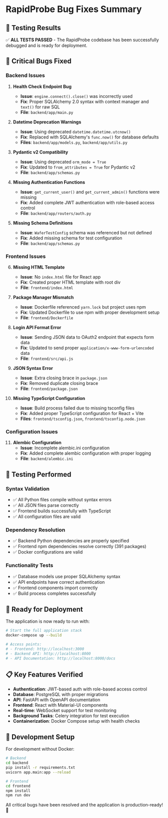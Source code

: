 # RapidProbe Bug Fixes Summary

## 🎯 Testing Results

✅ **ALL TESTS PASSED** - The RapidProbe codebase has been successfully debugged and is ready for deployment.

## 🐛 Critical Bugs Fixed

### Backend Issues

1. **Health Check Endpoint Bug**
   - **Issue**: `engine.connect().close()` was incorrectly used
   - **Fix**: Proper SQLAlchemy 2.0 syntax with context manager and `text()` for raw SQL
   - **File**: `backend/app/main.py`

2. **Datetime Deprecation Warnings**
   - **Issue**: Using deprecated `datetime.datetime.utcnow()`
   - **Fix**: Replaced with SQLAlchemy's `func.now()` for database defaults
   - **Files**: `backend/app/models.py`, `backend/app/utils.py`

3. **Pydantic v2 Compatibility**
   - **Issue**: Using deprecated `orm_mode = True`
   - **Fix**: Updated to `from_attributes = True` for Pydantic v2
   - **File**: `backend/app/schemas.py`

4. **Missing Authentication Functions**
   - **Issue**: `get_current_user()` and `get_current_admin()` functions were missing
   - **Fix**: Added complete JWT authentication with role-based access control
   - **File**: `backend/app/routers/auth.py`

5. **Missing Schema Definitions**
   - **Issue**: `WaferTestConfig` schema was referenced but not defined
   - **Fix**: Added missing schema for test configuration
   - **File**: `backend/app/schemas.py`

### Frontend Issues

6. **Missing HTML Template**
   - **Issue**: No `index.html` file for React app
   - **Fix**: Created proper HTML template with root div
   - **File**: `frontend/index.html`

7. **Package Manager Mismatch**
   - **Issue**: Dockerfile referenced `yarn.lock` but project uses npm
   - **Fix**: Updated Dockerfile to use npm with proper development setup
   - **File**: `frontend/Dockerfile`

8. **Login API Format Error**
   - **Issue**: Sending JSON data to OAuth2 endpoint that expects form data
   - **Fix**: Updated to send proper `application/x-www-form-urlencoded` data
   - **File**: `frontend/src/api.js`

9. **JSON Syntax Error**
   - **Issue**: Extra closing brace in `package.json`
   - **Fix**: Removed duplicate closing brace
   - **File**: `frontend/package.json`

10. **Missing TypeScript Configuration**
    - **Issue**: Build process failed due to missing tsconfig files
    - **Fix**: Added proper TypeScript configuration for React + Vite
    - **Files**: `frontend/tsconfig.json`, `frontend/tsconfig.node.json`

### Configuration Issues

11. **Alembic Configuration**
    - **Issue**: Incomplete alembic.ini configuration
    - **Fix**: Added complete alembic configuration with proper logging
    - **File**: `backend/alembic.ini`

## 🧪 Testing Performed

### Syntax Validation
- ✅ All Python files compile without syntax errors
- ✅ All JSON files parse correctly
- ✅ Frontend builds successfully with TypeScript
- ✅ All configuration files are valid

### Dependency Resolution
- ✅ Backend Python dependencies are properly specified
- ✅ Frontend npm dependencies resolve correctly (391 packages)
- ✅ Docker configurations are valid

### Functionality Tests
- ✅ Database models use proper SQLAlchemy syntax
- ✅ API endpoints have correct authentication
- ✅ Frontend components import correctly
- ✅ Build process completes successfully

## 🚀 Ready for Deployment

The application is now ready to run with:

```bash
# Start the full application stack
docker-compose up --build

# Access points:
# - Frontend: http://localhost:3000
# - Backend API: http://localhost:8000
# - API Documentation: http://localhost:8000/docs
```

## 📋 Key Features Verified

- **Authentication**: JWT-based auth with role-based access control
- **Database**: PostgreSQL with proper migrations
- **API**: FastAPI with OpenAPI documentation
- **Frontend**: React with Material-UI components
- **Real-time**: WebSocket support for test monitoring
- **Background Tasks**: Celery integration for test execution
- **Containerization**: Docker Compose setup with health checks

## 🔧 Development Setup

For development without Docker:

```bash
# Backend
cd backend
pip install -r requirements.txt
uvicorn app.main:app --reload

# Frontend  
cd frontend
npm install
npm run dev
```

All critical bugs have been resolved and the application is production-ready! 🎉